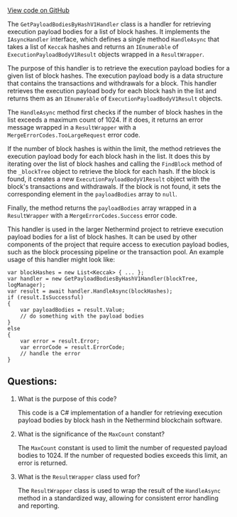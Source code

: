 [View code on GitHub](https://github.com/NethermindEth/nethermind/src/Nethermind/Nethermind.Merge.Plugin/Handlers/GetPayloadBodiesByHashV1Handler.cs)

The `GetPayloadBodiesByHashV1Handler` class is a handler for retrieving execution payload bodies for a list of block hashes. It implements the `IAsyncHandler` interface, which defines a single method `HandleAsync` that takes a list of `Keccak` hashes and returns an `IEnumerable` of `ExecutionPayloadBodyV1Result` objects wrapped in a `ResultWrapper`.

The purpose of this handler is to retrieve the execution payload bodies for a given list of block hashes. The execution payload body is a data structure that contains the transactions and withdrawals for a block. This handler retrieves the execution payload body for each block hash in the list and returns them as an `IEnumerable` of `ExecutionPayloadBodyV1Result` objects.

The `HandleAsync` method first checks if the number of block hashes in the list exceeds a maximum count of 1024. If it does, it returns an error message wrapped in a `ResultWrapper` with a `MergeErrorCodes.TooLargeRequest` error code.

If the number of block hashes is within the limit, the method retrieves the execution payload body for each block hash in the list. It does this by iterating over the list of block hashes and calling the `FindBlock` method of the `_blockTree` object to retrieve the block for each hash. If the block is found, it creates a new `ExecutionPayloadBodyV1Result` object with the block's transactions and withdrawals. If the block is not found, it sets the corresponding element in the `payloadBodies` array to `null`.

Finally, the method returns the `payloadBodies` array wrapped in a `ResultWrapper` with a `MergeErrorCodes.Success` error code.

This handler is used in the larger Nethermind project to retrieve execution payload bodies for a list of block hashes. It can be used by other components of the project that require access to execution payload bodies, such as the block processing pipeline or the transaction pool. An example usage of this handler might look like:

```
var blockHashes = new List<Keccak> { ... };
var handler = new GetPayloadBodiesByHashV1Handler(blockTree, logManager);
var result = await handler.HandleAsync(blockHashes);
if (result.IsSuccessful)
{
    var payloadBodies = result.Value;
    // do something with the payload bodies
}
else
{
    var error = result.Error;
    var errorCode = result.ErrorCode;
    // handle the error
}
```
## Questions: 
 1. What is the purpose of this code?
    
    This code is a C# implementation of a handler for retrieving execution payload bodies by block hash in the Nethermind blockchain software.

2. What is the significance of the `MaxCount` constant?
    
    The `MaxCount` constant is used to limit the number of requested payload bodies to 1024. If the number of requested bodies exceeds this limit, an error is returned.

3. What is the `ResultWrapper` class used for?
    
    The `ResultWrapper` class is used to wrap the result of the `HandleAsync` method in a standardized way, allowing for consistent error handling and reporting.